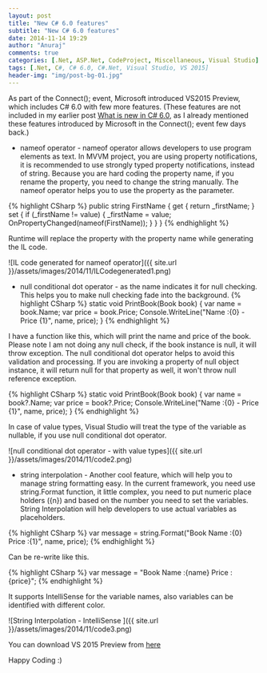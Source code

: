 ```yaml
---
layout: post
title: "New C# 6.0 features"
subtitle: "New C# 6.0 features"
date: 2014-11-14 19:29
author: "Anuraj"
comments: true
categories: [.Net, ASP.Net, CodeProject, Miscellaneous, Visual Studio]
tags: [.Net, C#, C# 6.0, C#.Net, Visual Studio, VS 2015]
header-img: "img/post-bg-01.jpg"
---
```

As part of the Connect(); event, Microsoft introduced VS2015 Preview, which includes C# 6.0 with few more features. (These features are not included in my earlier post [What is new in C# 6.0](http://www.dotnetthoughts.net/what-is-new-in-c-6-0/), as I already mentioned these features introduced by Microsoft in the Connect(); event few days back.)



*   nameof operator - nameof operator allows developers to use program elements as text. In MVVM project, you are using property notifications, it is recommended to use strongly typed property notifications, instead of string. Because you are hard coding the property name, if you rename the property, you need to change the string manually. The nameof operator helps you to use the property as the parameter. 

{% highlight CSharp %}
public string FirstName
{
    get { return _firstName; }
    set
    {
        if (_firstName != value)
        {
            _firstName = value;
            OnPropertyChanged(nameof(FirstName));
        }
    }
}
{% endhighlight %}

Runtime will replace the property with the property name while generating the IL code.

![IL code generated for nameof operator]({{ site.url }}/assets/images/2014/11/ILCodegenerated1.png)


*   null conditional dot operator - as the name indicates it for null checking. This helps you to make null checking fade into the background.
{% highlight CSharp %}
static void PrintBook(Book book)
{
    var name = book.Name;
    var price = book.Price;
    Console.WriteLine("Name :{0} - Price {1}", name, price);
}
{% endhighlight %}

I have a function like this, which will print the name and price of the book. Please note I am not doing any null check, if the book instance is null, it will throw exception. The null conditional dot operator helps to avoid this validation and processing. If you are invoking a property of null object instance, it will return null for that property as well, it won't throw null reference exception.

{% highlight CSharp %}
static void PrintBook(Book book)
{
    var name = book?.Name;
    var price = book?.Price;
    Console.WriteLine("Name :{0} - Price {1}", name, price);
}
{% endhighlight %}

In case of value types, Visual Studio will treat the type of the variable as nullable, if you use null conditional dot operator.

![null conditional dot operator - with value types]({{ site.url }}/assets/images/2014/11/code2.png)

*   string interpolation - Another cool feature, which will help you to manage string formatting easy. In the current framework, you need use string.Format function, it little complex, you need to put numeric place holders ({n}) and based on the number you need to set the variables. String Interpolation will help developers to use actual variables as placeholders.

{% highlight CSharp %}
var message = string.Format("Book Name :{0} Price :{1}", name, price);
{% endhighlight %}

Can be re-write like this.

{% highlight CSharp %}
var message = "Book Name :\{name} Price :\{price}";
{% endhighlight %}

It supports IntelliSense for the variable names, also variables can be identified with different color.

![String Interpolation - IntelliSense ]({{ site.url }}/assets/images/2014/11/code3.png)


You can download VS 2015 Preview from [here](http://www.visualstudio.com/en-us/downloads/visual-studio-2015-downloads-vs.aspx)

Happy Coding :)

